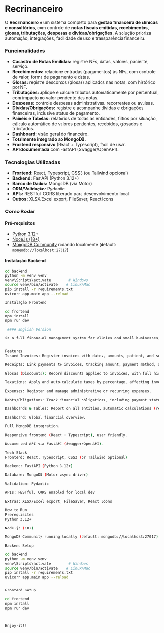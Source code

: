 # Recrinanceiro


O **Recrinanceiro** é um sistema completo para **gestão financeira de clínicas e consultórios**, com controle de **notas fiscais emitidas, recebimentos, glosas, tributações, despesas e dívidas/obrigações**. A solução prioriza automação, integrações, facilidade de uso e transparência financeira.

### Funcionalidades

- **Cadastro de Notas Emitidas:** registre NFs, datas, valores, paciente, serviço.
- **Recebimentos:** relacione entradas (pagamentos) às NFs, com controle de valor, forma de pagamento e datas.
- **Glosas:** registre descontos (glosas) aplicados nas notas, com histórico por NF.
- **Tributações:** aplique e calcule tributos automaticamente por percentual, com impacto no valor pendente das notas.
- **Despesas:** controle despesas administrativas, recorrentes ou avulsas.
- **Dívidas/Obrigações:** registre e acompanhe dívidas e obrigações financeiras, inclusive status de pagamento.
- **Painéis e Tabelas:** relatórios de todas as entidades, filtros por situação, cálculo automático de valores pendentes, recebidos, glosados e tributados.
- **Dashboard:** visão geral do financeiro.
- **Totalmente integrado ao MongoDB.**
- **Frontend responsivo** (React + Typescript), fácil de usar.
- **API documentada** com FastAPI (Swagger/OpenAPI).

### Tecnologias Utilizadas

- **Frontend:** React, Typescript, CSS3 (ou Tailwind opcional)
- **Backend:** FastAPI (Python 3.12+)
- **Banco de Dados:** MongoDB (via Motor)
- **ORM/Validação:** Pydantic
- **APIs:** RESTful, CORS liberado para desenvolvimento local
- **Outros:** XLSX/Excel export, FileSaver, React Icons

### Como Rodar

#### Pré-requisitos

- [Python 3.12+](https://www.python.org/downloads/)
- [Node.js (18+)](https://nodejs.org/en)
- [MongoDB Community](https://www.mongodb.com/try/download/community) rodando localmente (default: `mongodb://localhost:27017`)

#### Instalação Backend

```bash
cd backend
python -m venv venv
venv\Scripts\activate        # Windows
source venv/bin/activate    # Linux/Mac
pip install -r requirements.txt
uvicorn app.main:app --reload

Instalação Frontend

cd frontend
npm install
npm run dev

 #### English Version

is a full financial management system for clinics and small businesses, handling issued invoices, receipts, discounts (glosas), taxes, expenses, and debts/obligations. Designed for automation, integration, and an intuitive experience.


Features
Issued Invoices: Register invoices with dates, amounts, patient, and services.

Receipts: Link payments to invoices, tracking amount, payment method, and date.

Glosas (Discounts): Record discounts applied to invoices, with full history per invoice.

Taxations: Apply and auto-calculate taxes by percentage, affecting invoice pending value.

Expenses: Register and manage administrative or recurring expenses.

Debts/Obligations: Track financial obligations, including payment status.

Dashboards & Tables: Report on all entities, automatic calculations (received, pending, discounted, taxed).

Dashboard: Global financial overview.

Full MongoDB integration.

Responsive frontend (React + Typescript), user friendly.

Documented API via FastAPI (Swagger/OpenAPI).

Tech Stack
Frontend: React, Typescript, CSS3 (or Tailwind optional)

Backend: FastAPI (Python 3.12+)

Database: MongoDB (Motor async driver)

Validation: Pydantic

APIs: RESTful, CORS enabled for local dev

Extras: XLSX/Excel export, FileSaver, React Icons

How to Run
Prerequisites
Python 3.12+

Node.js (18+)

MongoDB Community running locally (default: mongodb://localhost:27017)

Backend Setup

cd backend
python -m venv venv
venv\Scripts\activate        # Windows
source venv/bin/activate    # Linux/Mac
pip install -r requirements.txt
uvicorn app.main:app --reload


Frontend Setup

cd frontend
npm install
npm run dev



Enjoy-it!!
